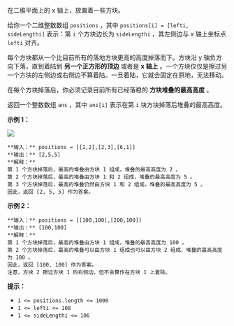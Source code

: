 在二维平面上的 x 轴上，放置着一些方块。

给你一个二维整数数组 `positions` ，其中 `positions[i] = [lefti, sideLengthi]` 表示：第 `i`
个方块边长为 `sideLengthi` ，其左侧边与 x 轴上坐标点 `lefti` 对齐。

每个方块都从一个比目前所有的落地方块更高的高度掉落而下。方块沿 y 轴负方向下落，直到着陆到 **另一个正方形的顶边** 或者是 **x 轴上**
。一个方块仅仅是擦过另一个方块的左侧边或右侧边不算着陆。一旦着陆，它就会固定在原地，无法移动。

在每个方块掉落后，你必须记录目前所有已经落稳的 **方块堆叠的最高高度** 。

返回一个整数数组 `ans` ，其中 `ans[i]` 表示在第 `i` 块方块掉落后堆叠的最高高度。



**示例 1：**

![](https://assets.leetcode.com/uploads/2021/04/28/fallingsq1-plane.jpg)

    
    
    **输入：** positions = [[1,2],[2,3],[6,1]]
    **输出：** [2,5,5]
    **解释：**
    第 1 个方块掉落后，最高的堆叠由方块 1 组成，堆叠的最高高度为 2 。
    第 2 个方块掉落后，最高的堆叠由方块 1 和 2 组成，堆叠的最高高度为 5 。
    第 3 个方块掉落后，最高的堆叠仍然由方块 1 和 2 组成，堆叠的最高高度为 5 。
    因此，返回 [2, 5, 5] 作为答案。
    

**示例 2：**

    
    
    **输入：** positions = [[100,100],[200,100]]
    **输出：** [100,100]
    **解释：**
    第 1 个方块掉落后，最高的堆叠由方块 1 组成，堆叠的最高高度为 100 。
    第 2 个方块掉落后，最高的堆叠可以由方块 1 组成也可以由方块 2 组成，堆叠的最高高度为 100 。
    因此，返回 [100, 100] 作为答案。
    注意，方块 2 擦过方块 1 的右侧边，但不会算作在方块 1 上着陆。
    



**提示：**

  * `1 <= positions.length <= 1000`
  * `1 <= lefti <= 108`
  * `1 <= sideLengthi <= 106`

